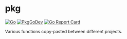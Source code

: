 pkg
=====================================

[![Go](https://github.com/vodolaz095/pkg/actions/workflows/go.yml/badge.svg)](https://github.com/vodolaz095/pkg/actions/workflows/go.yml)
[![PkgGoDev](https://pkg.go.dev/badge/github.com/vodolaz095/pkg)](https://pkg.go.dev/github.com/vodolaz095/pkg?tab=doc)
[![Go Report Card](https://goreportcard.com/badge/github.com/vodolaz095/pkg)](https://goreportcard.com/report/github.com/vodolaz095/pkg)


Various functions copy-pasted between different projects.
